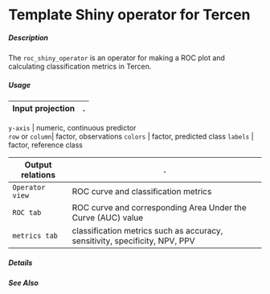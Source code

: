 # Template Shiny operator for Tercen

##### Description

The `roc_shiny_operator` is an operator for making a ROC plot and calculating classification metrics in Tercen.

##### Usage

Input projection|.
---|---

`y-axis`        | numeric, continuous predictor  
`row`  or `column`| factor, observations 
`colors`        | factor, predicted class 
`labels`        | factor, reference class 

Output relations|.
---|---
`Operator view`        | ROC curve and classification metrics
`ROC tab` | ROC curve and corresponding Area Under the Curve (AUC) value
`metrics tab`| classification metrics such as accuracy, sensitivity, specificity, NPV, PPV

##### Details


##### See Also


